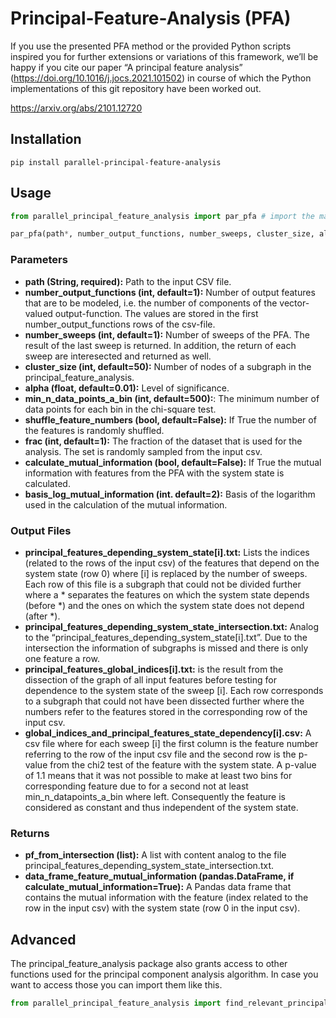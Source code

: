 # Principal-Feature-Analysis (PFA)
If you use the presented PFA method or the provided Python scripts inspired you for further extensions or variations of this framework, we’ll be happy if you cite our paper “A principal feature analysis” (https://doi.org/10.1016/j.jocs.2021.101502) in course of which the Python implementations of this git repository have been worked out.


https://arxiv.org/abs/2101.12720


## Installation
```
pip install parallel-principal-feature-analysis
```

## Usage

```Python
from parallel_principal_feature_analysis import par_pfa # import the main pfa function

par_pfa(path*, number_output_functions, number_sweeps, cluster_size, alpha, min_n_datapoints_a_bin, shuffle_feature_numbers, frac, claculate_mutual_information, basis_log_mutual_information) # function call
```

### Parameters
- **path (String, required):** Path to the input CSV file.
- **number_output_functions (int, default=1):** Number of output features that are to be modeled, i.e. the number of components of the vector-valued output-function. The values are stored in the first number_output_functions rows of the csv-file.
- **number_sweeps (int, default=1):** Number of sweeps of the PFA. The result of the last sweep is returned. In addition, the return of each sweep are interesected and returned as well.
- **cluster_size (int, default=50):** Number of nodes of a subgraph in the principal_feature_analysis.
- **alpha (float, default=0.01):** Level of significance.
- **min_n_data_points_a_bin (int, default=500):**: The minimum number of data points for each bin in the chi-square test.
- **shuffle_feature_numbers (bool, default=False):** If True the number of the features is randomly shuffled.
- **frac (int, default=1):** The fraction of the dataset that is used for the analysis. The set is randomly sampled from the input csv.
- **calculate_mutual_information (bool, default=False):** If True the mutual information with features from the PFA with the system state is calculated.
- **basis_log_mutual_information (int. default=2):** Basis of the logarithm used in the calculation of the mutual information.

### Output Files
- **principal_features_depending_system_state[i].txt:**
Lists the indices (related to the rows of the input csv) of the features that depend on the system state (row 0) where [i] is replaced by the number of sweeps. Each row of this file is a subgraph that could not be divided further where a * separates the features on which the system state depends (before *) and the ones on which the system state does not depend (after *).
- **principal_features_depending_system_state_intersection.txt:**
Analog to the “principal_features_depending_system_state[i].txt”. Due to the intersection the information of subgraphs is missed and there is only one feature a row.
- **principal_features_global_indices[i].txt:**
is the result from the dissection of the graph of all input features before testing for dependence to the system state of the sweep [i]. Each row corresponds to a subgraph that could not have been dissected further where the numbers refer to the features stored in the corresponding row of the input csv.
- **global_indices_and_principal_features_state_dependency[i].csv:**
A csv file where for each sweep [i] the first column is the feature number referring to the row of the input csv file and the second row is the p-value from the chi2 test of the feature with the system state. A p-value of 1.1 means that it was not possible to make at least two bins for corresponding feature due to for a second not at least min_n_datapoints_a_bin where left. Consequently the feature is considered as constant and thus independent of the system state.


### Returns
- **pf_from_intersection (list):** A list with content analog to the file principal_features_depending_system_state_intersection.txt.
- **data_frame_feature_mutual_information (pandas.DataFrame, if calculate_mutual_information=True):** A Pandas data frame that contains the mutual information with the feature (index related to the row in the input csv) with the system state (row 0 in the input csv).


## Advanced
The principal_feature_analysis package also grants access to other functions used for the principal component analysis algorithm. In case you want to access those you can import them like this.
```Python
from parallel_principal_feature_analysis import find_relevant_principal_features, get_mutual_information, principal_feature_analysis
```
